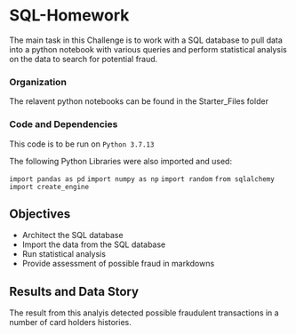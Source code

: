 # SQL-Homework
The main task in this Challenge is to work with a SQL database to pull data into a python notebook with various queries and perform statistical analysis on the data to search for potential fraud.

### Organization
The relavent python notebooks can be found in the Starter_Files folder

### Code and Dependencies
This code is to be run on `Python 3.7.13`

The following Python Libraries were also imported and used:

`import pandas as pd`
`import numpy as np`
`import random`
`from sqlalchemy import create_engine`

## Objectives
- Architect the SQL database
- Import the data from the SQL database
- Run statistical analysis
- Provide assessment of possible fraud in markdowns


## Results and Data Story
The result from this analyis detected possible fraudulent transactions in a number of card holders histories.